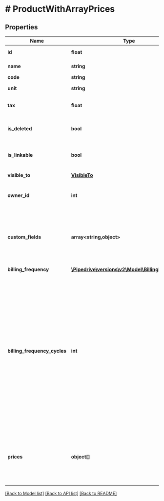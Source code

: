 # # ProductWithArrayPrices

## Properties

Name | Type | Description | Notes
------------ | ------------- | ------------- | -------------
**id** | **float** | The ID of the product | [optional]
**name** | **string** | The name of the product | [optional]
**code** | **string** | The product code | [optional]
**unit** | **string** | The unit in which this product is sold | [optional]
**tax** | **float** | The tax percentage | [optional] [default to 0]
**is_deleted** | **bool** | Whether this product will be made marked as deleted or not | [optional] [default to false]
**is_linkable** | **bool** | Whether this product can be added to a deal or not | [optional] [default to true]
**visible_to** | [**VisibleTo**](VisibleTo.md) | Visibility of the product | [optional]
**owner_id** | **int** | Information about the Pipedrive user who owns the product | [optional]
**custom_fields** | **array<string,object>** | An object where each key represents a custom field. All custom fields are referenced as randomly generated 40-character hashes | [optional]
**billing_frequency** | [**\Pipedrive\versions\v2\Model\BillingFrequency1**](BillingFrequency1.md) |  | [optional]
**billing_frequency_cycles** | **int** | Only available in Advanced and above plans  The number of times the billing frequency repeats for a product in a deal  When &#x60;billing_frequency&#x60; is set to &#x60;one-time&#x60;, this field must be &#x60;null&#x60;  When &#x60;billing_frequency&#x60; is set to &#x60;weekly&#x60;, this field cannot be &#x60;null&#x60;  For all the other values of &#x60;billing_frequency&#x60;, &#x60;null&#x60; represents a product billed indefinitely  Must be a positive integer less or equal to 208 | [optional]
**prices** | **object[]** | Array of objects, each containing: product_id (number), currency (string), price (number), cost (number), direct_cost (number | null), notes (string) | [optional]

[[Back to Model list]](../../README.md#models) [[Back to API list]](../../README.md#endpoints) [[Back to README]](../../README.md)
